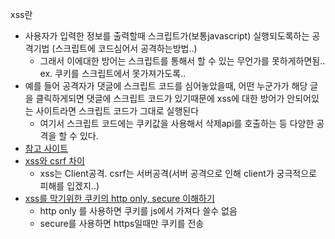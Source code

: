 xss란

- 사용자가 입력한 정보를 출력할때 스크립트가(보통javascript) 실행되도록하는 공격기법 (스크립트에 코드심어서 공격하는방법..)
  - 그래서 이에대한 방어는 스크립트를 통해서 할 수 있는 무언가를 못하게하면됨.. ex. 쿠키를 스크립트에서 못가져가도록..
- 예를 들어 공격자가 댓글에 스크립트 코드를 심어놓았을때, 어떤 누군가가 해당 글을 클릭하게되면 댓글에 스크립트 코드가 있기때문에 xss에 대한 방어가 안되어있는 사이트라면 스크립트 코드가 그대로 실행된다
  - 여기서 스크립트 코드에는 쿠키값을 사용해서 삭제api를 호출하는 등 다양한 공격을 할 수 있다.
- [참고 사이트](https://opentutorials.org/module/411/3961)
- [xss와 csrf 차이](https://program-developer.tistory.com/99)
  - xss는 Client공격. csrf는 서버공격(서버 공격으로 인해 client가 궁극적으로 피해를 입겠지..)
- [xss를 막기위한 쿠키의 http only, secure 이해하기](https://nsinc.tistory.com/121)
  - http only 를 사용하면 쿠키를 js에서 가져다 쓸수 없음
  - secure를 사용하면 https일때만 쿠키를 전송